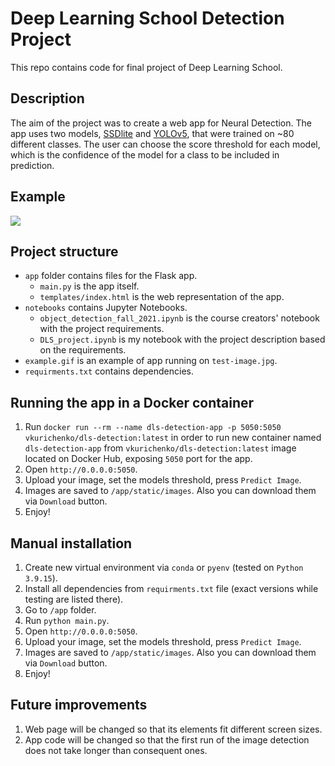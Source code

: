 # Deep Learning School Detection Project
This repo contains code for final project of Deep Learning School.

## Description
The aim of the project was to create a web app for Neural Detection. The app uses two models, [SSDlite](https://pytorch.org/vision/main/models/generated/torchvision.models.detection.ssdlite320_mobilenet_v3_large.html#torchvision.models.detection.ssdlite320_mobilenet_v3_large) and [YOLOv5](https://pytorch.org/hub/ultralytics_yolov5/), that were trained on ~80 different classes. The user can choose the score threshold for each model, which is the confidence of the model for a class to be included in prediction.

## Example
![](https://github.com/vkurichenko/dls-detection-project/blob/main/example.gif)

## Project structure
- `app` folder contains files for the Flask app.
    - `main.py` is the app itself.
    - `templates/index.html` is the web representation of the app.
- `notebooks` contains Jupyter Notebooks.
    - `object_detection_fall_2021.ipynb` is the course creators' notebook with the project requirements.
    - `DLS_project.ipynb` is my notebook with the project description based on the requirements.
- `example.gif` is an example of app running on `test-image.jpg`.
- `requirments.txt` contains dependencies.

## Running the app in a Docker container
1. Run `docker run --rm --name dls-detection-app -p 5050:5050 vkurichenko/dls-detection:latest` in order to run new container named `dls-detection-app` from `vkurichenko/dls-detection:latest` image located on Docker Hub, exposing `5050` port for the app.
2. Open `http://0.0.0.0:5050`.
3. Upload your image, set the models threshold, press `Predict Image`.
4. Images are saved to `/app/static/images`. Also you can download them via `Download` button.
5. Enjoy!

## Manual installation
1. Create new virtual environment via `conda` or `pyenv` (tested on `Python 3.9.15`).
2. Install all dependencies from `requirments.txt` file (exact versions while testing are listed there).
3. Go to `/app` folder.
4. Run `python main.py`.
5. Open `http://0.0.0.0:5050`.
6. Upload your image, set the models threshold, press `Predict Image`.
7. Images are saved to `/app/static/images`. Also you can download them via `Download` button.
8. Enjoy!

## Future improvements
1. Web page will be changed so that its elements fit different screen sizes.
2. App code will be changed so that the first run of the image detection does not take longer than consequent ones.
